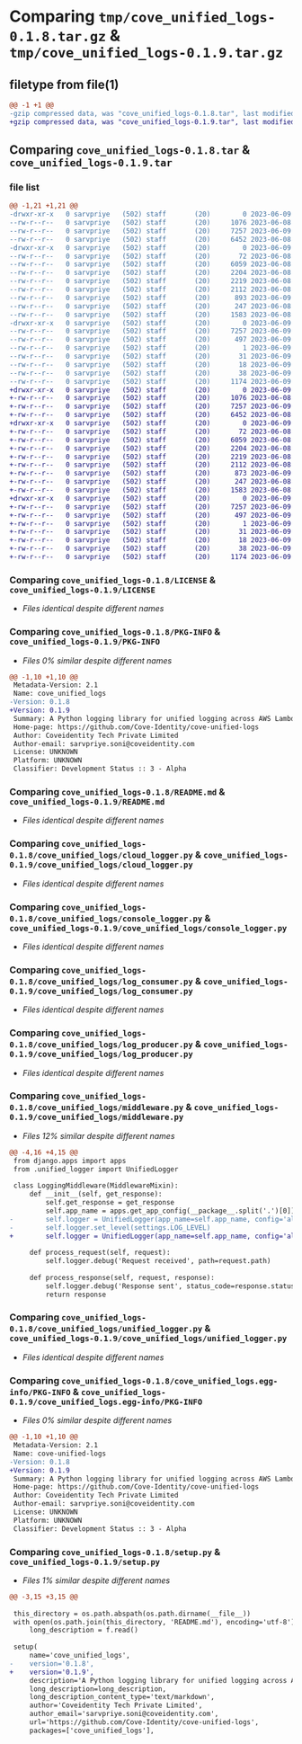# Comparing `tmp/cove_unified_logs-0.1.8.tar.gz` & `tmp/cove_unified_logs-0.1.9.tar.gz`

## filetype from file(1)

```diff
@@ -1 +1 @@
-gzip compressed data, was "cove_unified_logs-0.1.8.tar", last modified: Fri Jun  9 13:00:19 2023, max compression
+gzip compressed data, was "cove_unified_logs-0.1.9.tar", last modified: Fri Jun  9 13:01:46 2023, max compression
```

## Comparing `cove_unified_logs-0.1.8.tar` & `cove_unified_logs-0.1.9.tar`

### file list

```diff
@@ -1,21 +1,21 @@
-drwxr-xr-x   0 sarvpriye   (502) staff       (20)        0 2023-06-09 13:00:19.585426 cove_unified_logs-0.1.8/
--rw-r--r--   0 sarvpriye   (502) staff       (20)     1076 2023-06-08 19:25:10.000000 cove_unified_logs-0.1.8/LICENSE
--rw-r--r--   0 sarvpriye   (502) staff       (20)     7257 2023-06-09 13:00:19.585311 cove_unified_logs-0.1.8/PKG-INFO
--rw-r--r--   0 sarvpriye   (502) staff       (20)     6452 2023-06-08 19:44:21.000000 cove_unified_logs-0.1.8/README.md
-drwxr-xr-x   0 sarvpriye   (502) staff       (20)        0 2023-06-09 13:00:19.584411 cove_unified_logs-0.1.8/cove_unified_logs/
--rw-r--r--   0 sarvpriye   (502) staff       (20)       72 2023-06-08 20:52:43.000000 cove_unified_logs-0.1.8/cove_unified_logs/__init__.py
--rw-r--r--   0 sarvpriye   (502) staff       (20)     6059 2023-06-08 21:21:58.000000 cove_unified_logs-0.1.8/cove_unified_logs/cloud_logger.py
--rw-r--r--   0 sarvpriye   (502) staff       (20)     2204 2023-06-08 21:30:17.000000 cove_unified_logs-0.1.8/cove_unified_logs/console_logger.py
--rw-r--r--   0 sarvpriye   (502) staff       (20)     2219 2023-06-08 19:37:52.000000 cove_unified_logs-0.1.8/cove_unified_logs/log_consumer.py
--rw-r--r--   0 sarvpriye   (502) staff       (20)     2112 2023-06-08 20:15:13.000000 cove_unified_logs-0.1.8/cove_unified_logs/log_producer.py
--rw-r--r--   0 sarvpriye   (502) staff       (20)      893 2023-06-09 13:00:01.000000 cove_unified_logs-0.1.8/cove_unified_logs/middleware.py
--rw-r--r--   0 sarvpriye   (502) staff       (20)      247 2023-06-08 20:52:38.000000 cove_unified_logs-0.1.8/cove_unified_logs/singleton.py
--rw-r--r--   0 sarvpriye   (502) staff       (20)     1583 2023-06-08 21:26:58.000000 cove_unified_logs-0.1.8/cove_unified_logs/unified_logger.py
-drwxr-xr-x   0 sarvpriye   (502) staff       (20)        0 2023-06-09 13:00:19.585127 cove_unified_logs-0.1.8/cove_unified_logs.egg-info/
--rw-r--r--   0 sarvpriye   (502) staff       (20)     7257 2023-06-09 13:00:19.000000 cove_unified_logs-0.1.8/cove_unified_logs.egg-info/PKG-INFO
--rw-r--r--   0 sarvpriye   (502) staff       (20)      497 2023-06-09 13:00:19.000000 cove_unified_logs-0.1.8/cove_unified_logs.egg-info/SOURCES.txt
--rw-r--r--   0 sarvpriye   (502) staff       (20)        1 2023-06-09 13:00:19.000000 cove_unified_logs-0.1.8/cove_unified_logs.egg-info/dependency_links.txt
--rw-r--r--   0 sarvpriye   (502) staff       (20)       31 2023-06-09 13:00:19.000000 cove_unified_logs-0.1.8/cove_unified_logs.egg-info/requires.txt
--rw-r--r--   0 sarvpriye   (502) staff       (20)       18 2023-06-09 13:00:19.000000 cove_unified_logs-0.1.8/cove_unified_logs.egg-info/top_level.txt
--rw-r--r--   0 sarvpriye   (502) staff       (20)       38 2023-06-09 13:00:19.585466 cove_unified_logs-0.1.8/setup.cfg
--rw-r--r--   0 sarvpriye   (502) staff       (20)     1174 2023-06-09 13:00:15.000000 cove_unified_logs-0.1.8/setup.py
+drwxr-xr-x   0 sarvpriye   (502) staff       (20)        0 2023-06-09 13:01:46.217955 cove_unified_logs-0.1.9/
+-rw-r--r--   0 sarvpriye   (502) staff       (20)     1076 2023-06-08 19:25:10.000000 cove_unified_logs-0.1.9/LICENSE
+-rw-r--r--   0 sarvpriye   (502) staff       (20)     7257 2023-06-09 13:01:46.217817 cove_unified_logs-0.1.9/PKG-INFO
+-rw-r--r--   0 sarvpriye   (502) staff       (20)     6452 2023-06-08 19:44:21.000000 cove_unified_logs-0.1.9/README.md
+drwxr-xr-x   0 sarvpriye   (502) staff       (20)        0 2023-06-09 13:01:46.216841 cove_unified_logs-0.1.9/cove_unified_logs/
+-rw-r--r--   0 sarvpriye   (502) staff       (20)       72 2023-06-08 20:52:43.000000 cove_unified_logs-0.1.9/cove_unified_logs/__init__.py
+-rw-r--r--   0 sarvpriye   (502) staff       (20)     6059 2023-06-08 21:21:58.000000 cove_unified_logs-0.1.9/cove_unified_logs/cloud_logger.py
+-rw-r--r--   0 sarvpriye   (502) staff       (20)     2204 2023-06-08 21:30:17.000000 cove_unified_logs-0.1.9/cove_unified_logs/console_logger.py
+-rw-r--r--   0 sarvpriye   (502) staff       (20)     2219 2023-06-08 19:37:52.000000 cove_unified_logs-0.1.9/cove_unified_logs/log_consumer.py
+-rw-r--r--   0 sarvpriye   (502) staff       (20)     2112 2023-06-08 20:15:13.000000 cove_unified_logs-0.1.9/cove_unified_logs/log_producer.py
+-rw-r--r--   0 sarvpriye   (502) staff       (20)      873 2023-06-09 13:01:22.000000 cove_unified_logs-0.1.9/cove_unified_logs/middleware.py
+-rw-r--r--   0 sarvpriye   (502) staff       (20)      247 2023-06-08 20:52:38.000000 cove_unified_logs-0.1.9/cove_unified_logs/singleton.py
+-rw-r--r--   0 sarvpriye   (502) staff       (20)     1583 2023-06-08 21:26:58.000000 cove_unified_logs-0.1.9/cove_unified_logs/unified_logger.py
+drwxr-xr-x   0 sarvpriye   (502) staff       (20)        0 2023-06-09 13:01:46.217627 cove_unified_logs-0.1.9/cove_unified_logs.egg-info/
+-rw-r--r--   0 sarvpriye   (502) staff       (20)     7257 2023-06-09 13:01:46.000000 cove_unified_logs-0.1.9/cove_unified_logs.egg-info/PKG-INFO
+-rw-r--r--   0 sarvpriye   (502) staff       (20)      497 2023-06-09 13:01:46.000000 cove_unified_logs-0.1.9/cove_unified_logs.egg-info/SOURCES.txt
+-rw-r--r--   0 sarvpriye   (502) staff       (20)        1 2023-06-09 13:01:46.000000 cove_unified_logs-0.1.9/cove_unified_logs.egg-info/dependency_links.txt
+-rw-r--r--   0 sarvpriye   (502) staff       (20)       31 2023-06-09 13:01:46.000000 cove_unified_logs-0.1.9/cove_unified_logs.egg-info/requires.txt
+-rw-r--r--   0 sarvpriye   (502) staff       (20)       18 2023-06-09 13:01:46.000000 cove_unified_logs-0.1.9/cove_unified_logs.egg-info/top_level.txt
+-rw-r--r--   0 sarvpriye   (502) staff       (20)       38 2023-06-09 13:01:46.217996 cove_unified_logs-0.1.9/setup.cfg
+-rw-r--r--   0 sarvpriye   (502) staff       (20)     1174 2023-06-09 13:01:44.000000 cove_unified_logs-0.1.9/setup.py
```

### Comparing `cove_unified_logs-0.1.8/LICENSE` & `cove_unified_logs-0.1.9/LICENSE`

 * *Files identical despite different names*

### Comparing `cove_unified_logs-0.1.8/PKG-INFO` & `cove_unified_logs-0.1.9/PKG-INFO`

 * *Files 0% similar despite different names*

```diff
@@ -1,10 +1,10 @@
 Metadata-Version: 2.1
 Name: cove_unified_logs
-Version: 0.1.8
+Version: 0.1.9
 Summary: A Python logging library for unified logging across AWS Lambda, Django, and Google Cloud servers. Logs are asynchronously pushed to AWS CloudWatch.
 Home-page: https://github.com/Cove-Identity/cove-unified-logs
 Author: Coveidentity Tech Private Limited
 Author-email: sarvpriye.soni@coveidentity.com
 License: UNKNOWN
 Platform: UNKNOWN
 Classifier: Development Status :: 3 - Alpha
```

### Comparing `cove_unified_logs-0.1.8/README.md` & `cove_unified_logs-0.1.9/README.md`

 * *Files identical despite different names*

### Comparing `cove_unified_logs-0.1.8/cove_unified_logs/cloud_logger.py` & `cove_unified_logs-0.1.9/cove_unified_logs/cloud_logger.py`

 * *Files identical despite different names*

### Comparing `cove_unified_logs-0.1.8/cove_unified_logs/console_logger.py` & `cove_unified_logs-0.1.9/cove_unified_logs/console_logger.py`

 * *Files identical despite different names*

### Comparing `cove_unified_logs-0.1.8/cove_unified_logs/log_consumer.py` & `cove_unified_logs-0.1.9/cove_unified_logs/log_consumer.py`

 * *Files identical despite different names*

### Comparing `cove_unified_logs-0.1.8/cove_unified_logs/log_producer.py` & `cove_unified_logs-0.1.9/cove_unified_logs/log_producer.py`

 * *Files identical despite different names*

### Comparing `cove_unified_logs-0.1.8/cove_unified_logs/middleware.py` & `cove_unified_logs-0.1.9/cove_unified_logs/middleware.py`

 * *Files 12% similar despite different names*

```diff
@@ -4,16 +4,15 @@
 from django.apps import apps
 from .unified_logger import UnifiedLogger
 
 class LoggingMiddleware(MiddlewareMixin):
     def __init__(self, get_response):
         self.get_response = get_response
         self.app_name = apps.get_app_config(__package__.split('.')[0]).verbose_name
-        self.logger = UnifiedLogger(app_name=self.app_name, config='all')
-        self.logger.set_level(settings.LOG_LEVEL)
+        self.logger = UnifiedLogger(app_name=self.app_name, config='all', log_level=settings.LOG_LEVEL)
 
     def process_request(self, request):
         self.logger.debug('Request received', path=request.path)
 
     def process_response(self, request, response):
         self.logger.debug('Response sent', status_code=response.status_code)
         return response
```

### Comparing `cove_unified_logs-0.1.8/cove_unified_logs/unified_logger.py` & `cove_unified_logs-0.1.9/cove_unified_logs/unified_logger.py`

 * *Files identical despite different names*

### Comparing `cove_unified_logs-0.1.8/cove_unified_logs.egg-info/PKG-INFO` & `cove_unified_logs-0.1.9/cove_unified_logs.egg-info/PKG-INFO`

 * *Files 0% similar despite different names*

```diff
@@ -1,10 +1,10 @@
 Metadata-Version: 2.1
 Name: cove-unified-logs
-Version: 0.1.8
+Version: 0.1.9
 Summary: A Python logging library for unified logging across AWS Lambda, Django, and Google Cloud servers. Logs are asynchronously pushed to AWS CloudWatch.
 Home-page: https://github.com/Cove-Identity/cove-unified-logs
 Author: Coveidentity Tech Private Limited
 Author-email: sarvpriye.soni@coveidentity.com
 License: UNKNOWN
 Platform: UNKNOWN
 Classifier: Development Status :: 3 - Alpha
```

### Comparing `cove_unified_logs-0.1.8/setup.py` & `cove_unified_logs-0.1.9/setup.py`

 * *Files 1% similar despite different names*

```diff
@@ -3,15 +3,15 @@
 
 this_directory = os.path.abspath(os.path.dirname(__file__))
 with open(os.path.join(this_directory, 'README.md'), encoding='utf-8') as f:
     long_description = f.read()
 
 setup(
     name='cove_unified_logs',
-    version='0.1.8',
+    version='0.1.9',
     description='A Python logging library for unified logging across AWS Lambda, Django, and Google Cloud servers. Logs are asynchronously pushed to AWS CloudWatch.',
     long_description=long_description,
     long_description_content_type='text/markdown',
     author='Coveidentity Tech Private Limited',
     author_email='sarvpriye.soni@coveidentity.com',
     url='https://github.com/Cove-Identity/cove-unified-logs',
     packages=['cove_unified_logs'],
```

